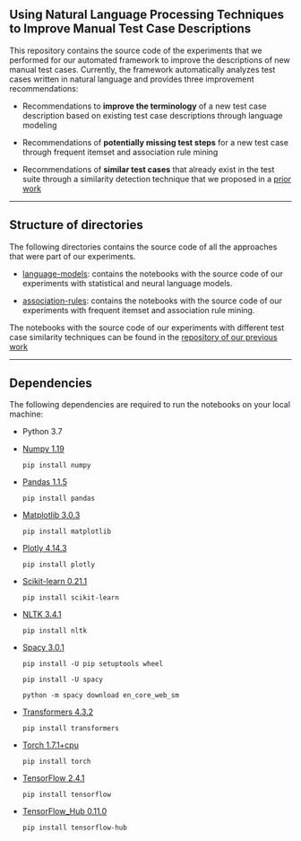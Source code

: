 ## Using Natural Language Processing Techniques to Improve Manual Test Case Descriptions

This repository contains the source code of the experiments that we performed for our automated framework to improve the descriptions of new manual test cases. Currently, the framework automatically analyzes test cases written in natural language and provides three improvement recommendations:

* Recommendations to **improve the terminology** of a new test case description based on existing test case descriptions through language modeling

* Recommendations of **potentially missing test steps** for a new test case through frequent itemset and association rule mining

* Recommendations of **similar test cases** that already exist in the test suite through a similarity detection technique that we proposed in a [prior work](http://asgaard.ece.ualberta.ca/papers/preprint/markos_preprint_test_similarity.pdf)


---


## Structure of directories
 
 The following directories contains the source code of all the approaches that were part of our experiments. 


 - [language-models](/language-models/): contains the notebooks with the source code of our experiments with statistical and neural language models.
 
 - [association-rules](/association-rules/): contains the notebooks with the source code of our experiments with frequent itemset and association rule mining.
 
 
 The notebooks with the source code of our experiments with different test case similarity techniques can be found in the [repository of our previous work](https://github.com/asgaardlab/test-case-similarity-technique)


---


## Dependencies

The following dependencies are required to run the notebooks on your local machine:

 - Python 3.7
 
  
 - [Numpy 1.19](https://numpy.org/)

    `
    pip install numpy
    `


 - [Pandas 1.1.5](https://pandas.pydata.org/)
 
    `
    pip install pandas
    `


 - [Matplotlib 3.0.3](https://matplotlib.org/)

    `
    pip install matplotlib
    `


 - [Plotly 4.14.3](https://plotly.com/)

    `
    pip install plotly
    `


 - [Scikit-learn 0.21.1](https://scikit-learn.org/stable/)

    `
    pip install scikit-learn
    `


 - [NLTK 3.4.1](https://www.nltk.org/)

    `
    pip install nltk
    `


 - [Spacy 3.0.1](https://spacy.io/usage)

    `
    pip install -U pip setuptools wheel
    `
    
    `
    pip install -U spacy
    `
    
    `
    python -m spacy download en_core_web_sm
    `


 - [Transformers 4.3.2](https://huggingface.co/transformers/)

    `
    pip install transformers
    `


 - [Torch 1.7.1+cpu](https://pytorch.org/)

    `
    pip install torch
    `


 - [TensorFlow 2.4.1](https://www.tensorflow.org/)

    `
    pip install tensorflow
    `


 - [TensorFlow_Hub 0.11.0](https://www.tensorflow.org/hub)

    `
    pip install tensorflow-hub
    `  
